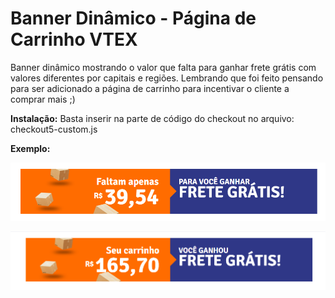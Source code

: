 # Banner Dinâmico - Página de Carrinho VTEX
Banner dinâmico mostrando o valor que falta para ganhar frete grátis com valores diferentes por capitais e regiões.
Lembrando que foi feito pensando para ser adicionado a página de carrinho para incentivar o cliente a comprar mais ;)

**Instalação:**
Basta inserir na parte de código do checkout no arquivo: checkout5-custom.js 


**Exemplo:**

![Example 1](/example1.png)

![Example 2](/example2.png)

